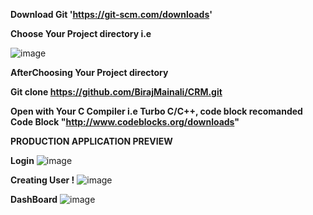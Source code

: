**Download Git 'https://git-scm.com/downloads'**                            

**Choose Your Project directory i.e**


![image](https://user-images.githubusercontent.com/71131016/98202435-18e34f80-1f5a-11eb-8f7f-13b7101e0cdf.png)

**AfterChoosing Your Project directory**

**Git clone https://github.com/BirajMainali/CRM.git**


**Open with Your C Compiler i.e Turbo C/C++, code block recomanded Code Block "http://www.codeblocks.org/downloads"**

**PRODUCTION  APPLICATION PREVIEW**

**Login**
![image](https://user-images.githubusercontent.com/71131016/98201768-8a220300-1f58-11eb-8b28-6525534d7313.png)

**Creating User !**
![image](https://user-images.githubusercontent.com/71131016/98201886-cf463500-1f58-11eb-8c80-72b3e4a0eb74.png)

**DashBoard**
![image](https://user-images.githubusercontent.com/71131016/98201721-6959ad80-1f58-11eb-9e7f-84423f5a136d.png)

